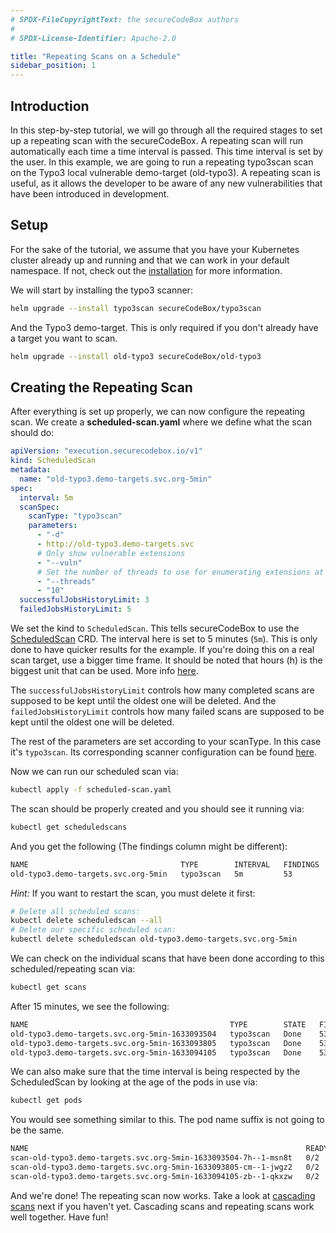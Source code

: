 ```yaml
---
# SPDX-FileCopyrightText: the secureCodeBox authors
#
# SPDX-License-Identifier: Apache-2.0

title: "Repeating Scans on a Schedule"
sidebar_position: 1
---
```


## Introduction

In this step-by-step tutorial, we will go through all the required stages to set up a repeating scan with the secureCodeBox. A repeating scan will run automatically each time a time interval is passed. This time interval is set by the user. In this example, we are going to run a repeating typo3scan scan on the Typo3 local vulnerable demo-target (old-typo3). A repeating scan is useful, as it allows the developer to be aware of any new vulnerabilities that have been introduced in development.

## Setup

For the sake of the tutorial, we assume that you have your Kubernetes cluster already up and running and that we can work in your default namespace.
If not, check out the [installation](/docs/getting-started/installation/) for more information.

We will start by installing the typo3 scanner:

```bash
helm upgrade --install typo3scan secureCodeBox/typo3scan
```

And the Typo3 demo-target. This is only required if you don't already have a target you want to scan.

```bash
helm upgrade --install old-typo3 secureCodeBox/old-typo3
```

## Creating the Repeating Scan

After everything is set up properly, we can now configure the repeating scan.
We create a **scheduled-scan.yaml** where we define what the scan should do:

```yaml title="scheduled-scan.yaml"
apiVersion: "execution.securecodebox.io/v1"
kind: ScheduledScan
metadata:
  name: "old-typo3.demo-targets.svc.org-5min"
spec:
  interval: 5m
  scanSpec:
    scanType: "typo3scan"
    parameters:
      - "-d"
      - http://old-typo3.demo-targets.svc
      # Only show vulnerable extensions
      - "--vuln"
      # Set the number of threads to use for enumerating extensions at 10
      - "--threads"
      - "10"
  successfulJobsHistoryLimit: 3
  failedJobsHistoryLimit: 5
```

We set the kind to `ScheduledScan`. This tells secureCodeBox to use the [ScheduledScan](/docs/api/crds/scheduled-scan) CRD. The interval here is set to 5 minutes (`5m`). This is only done to have quicker results for the example. If you're doing this on a real scan target, use a bigger time frame. It should be noted that hours (h) is the biggest unit that can be used. More info [here](/docs/api/crds/scheduled-scan#interval-required).

The `successfulJobsHistoryLimit` controls how many completed scans are supposed to be kept until the oldest one will be deleted. And the `failedJobsHistoryLimit` controls how many failed scans are supposed to be kept until the oldest one will be deleted.

The rest of the parameters are set according to your scanType. In this case it's `typo3scan`. Its corresponding scanner configuration can be found [here](/docs/scanners/typo3scan).

Now we can run our scheduled scan via:

```bash
kubectl apply -f scheduled-scan.yaml
```

The scan should be properly created and you should see it running via:

```bash
kubectl get scheduledscans
```

And you get the following (The findings column might be different):

```bash
NAME                                  TYPE        INTERVAL   FINDINGS
old-typo3.demo-targets.svc.org-5min   typo3scan   5m         53
```

_Hint:_ If you want to restart the scan, you must delete it first:

```bash
# Delete all scheduled scans:
kubectl delete scheduledscan --all
# Delete our specific scheduled scan:
kubectl delete scheduledscan old-typo3.demo-targets.svc.org-5min
```

We can check on the individual scans that have been done according to this scheduled/repeating scan via:

```bash
kubectl get scans
```

After 15 minutes, we see the following:

```bash
NAME                                             TYPE        STATE   FINDINGS
old-typo3.demo-targets.svc.org-5min-1633093504   typo3scan   Done    53
old-typo3.demo-targets.svc.org-5min-1633093805   typo3scan   Done    53
old-typo3.demo-targets.svc.org-5min-1633094105   typo3scan   Done    53
```

We can also make sure that the time interval is being respected by the ScheduledScan by looking at the age of the pods in use via:

```bash
kubectl get pods
```

You would see something similar to this. The pod name suffix is not going to be the same.

```bash
NAME                                                              READY   STATUS      RESTARTS   AGE
scan-old-typo3.demo-targets.svc.org-5min-1633093504-7h--1-msn8t   0/2     Completed   0          12m
scan-old-typo3.demo-targets.svc.org-5min-1633093805-cm--1-jwgz2   0/2     Completed   0          7m40s
scan-old-typo3.demo-targets.svc.org-5min-1633094105-zb--1-qkxzw   0/2     Completed   0          2m40s
```

And we're done! The repeating scan now works. Take a look at [cascading scans](/docs/how-tos/scanning-networks) next if you haven't yet. Cascading scans and repeating scans work well together. Have fun!
